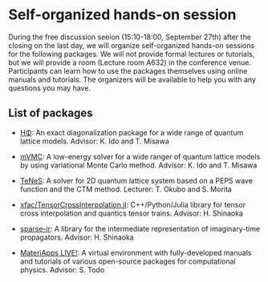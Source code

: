 # Self-organized hands-on session

During the free discussion seeion (15:10-18:00, September 27th) after the closing on the last day, we will organize self-organized hands-on sessions for the following packages.
We will not provide formal lectures or tutorials, but we will provide a room (Lecture room A632) in the conference venue.
Participants can learn how to use the packages themselves using online manuals and tutorials. The organizers will be available to help you with any questions you may have.

## List of packages
* [HΦ](https://ma.issp.u-tokyo.ac.jp/en/app/367): An exact diagonalization package for a wide range of quantum lattice models. Advisor: K. Ido and T. Misawa

* [mVMC](https://ma.issp.u-tokyo.ac.jp/en/app/518): A low-energy solver for a wide ranger of quantum lattice models by using variational Monte Carlo method. Advisor: K. Ido and T. Misawa

* [TeNeS](https://github.com/issp-center-dev/TeNeS): A solver for 2D quantum lattice system based on a PEPS wave function and the CTM method. Lecturer: T. Okubo and S. Morita

* [xfac/TensorCrossInterpolation.jl](https://tensor4all.org): C++/Python/Julia library for tensor cross interpolation and quantics tensor trains. Advisor: H. Shinaoka

* [sparse-ir](https://spm-lab.github.io/sparse-ir-tutorial/): A library for the intermediate representation of imaginary-time propagators. Advisor: H. Shinaoka
  
* [MateriApps LIVE!](https://cmsi.github.io/MateriAppsLive/): A virtual environment with fully-developed manuals and tutorials of various open-source packages for computational physics. Advisor: S. Todo